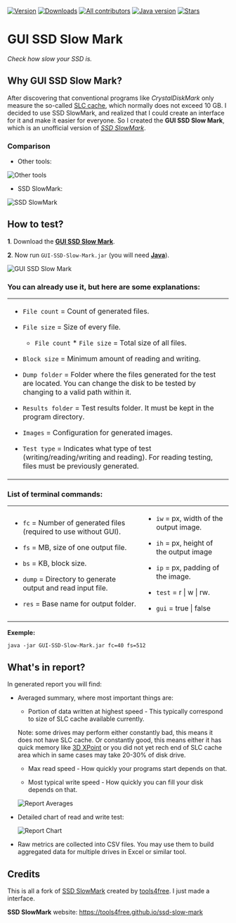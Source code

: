 [![Version](https://img.shields.io/badge/version-1.2.4.2-green)](https://github.com/KaioHSG/gui-ssd-slow-mark/releases/latest)
[![Downloads](https://img.shields.io/github/downloads/KaioHSG/gui-ssd-slow-mark/total)](https://github.com/KaioHSG/gui-ssd-slow-mark/releases)
[![All contributors](https://img.shields.io/github/contributors-anon/KaioHSG/gui-ssd-slow-mark)](https://github.com/KaioHSG/gui-ssd-slow-mark/contributors)
[![Java version](https://img.shields.io/badge/java_8-392-red)](https://wiki.openjdk.org/display/jdk8u)
[![Stars](https://img.shields.io/github/stars/KaioHSG/gui-ssd-slow-mark)](https://github.com/KaioHSG/gui-ssd-slow-mark/stargazers)

# GUI SSD Slow Mark

*Check how slow your SSD is.*

## Why GUI SSD Slow Mark?

After discovering that conventional programs like *CrystalDiskMark* only measure the so-called [SLC cache](https://www.technipages.com/what-is-slc-caching), which normally does not exceed 10 GB. I decided to use SSD SlowMark, and realized that I could create an interface for it and make it easier for everyone. So I created the **GUI SSD Slow Mark**, which is an unofficial version of [*SSD SlowMark*](https://github.com/tools4free/SsdSlowMark).

### Comparison

* Other tools:

![Other tools](https://github.com/KaioHSG/gui-ssd-slow-mark/assets/96930584/d744945f-465f-4bb0-94cd-0ac8e3d2ec58)

* SSD SlowMark:

![SSD SlowMark](https://github.com/KaioHSG/gui-ssd-slow-mark/assets/96930584/fb5e4369-8b2a-44bf-8e86-9c3b32cf595a)

## How to test?

**1**. Download the [**GUI SSD Slow Mark**](https://github.com/KaioHSG/gui-ssd-slow-mark/releases/latest).

**2**. Now run `GUI-SSD-Slow-Mark.jar` (you will need [**Java**](https://www.java.com/download)).

![GUI SSD Slow Mark](https://github.com/KaioHSG/gui-ssd-slow-mark/assets/96930584/fd3c046b-8d4a-4750-bf88-b13bb804a85c)

### You can already use it, but here are some explanations:

<table>
<td>

* `File count` = Count of generated files.
* `File size` = Size of every file.
  * `File count` * `File size` = Total size of all files.
* `Block size` = Minimum amount of reading and writing.

* `Dump folder` = Folder where the files generated for the test are located. You can change the disk to be tested by changing to a valid path within it.
* `Results folder` = Test results folder. It must be kept in the program directory.

* `Images` = Configuration for generated images.

* `Test type` = Indicates what type of test (writing/reading/writing and reading). For reading testing, files must be previously generated.

</td>
</table>

### List of terminal commands:

<table>
<td>

* `fc` = Number of generated files (required to use without GUI).
* `fs` = MB, size of one output file.
* `bs` = KB, block size.

* `dump` = Directory to generate output and read input file.
* `res` = Base name for output folder.

</td>
<td>

* `iw` = px, width of the output image.
* `ih` = px, height of the output image
* `ip` = px, padding of the image.

* `test` = r | w | rw.

* `gui` = true | false

</td>
</table>

**Exemple:**

``` console
java -jar GUI-SSD-Slow-Mark.jar fc=40 fs=512
```

## What's in report?

In generated report you will find:

* Averaged summary, where most important things are:

  * Portion of data written at highest speed - This typically correspond to size of SLC cache available currently.

  Note: some drives may perform either constantly bad, this means it does not have SLC cache. Or constantly good, this means either it has quick memory like [3D XPoint](https://en.wikipedia.org/wiki/3D_XPoint) or you did not yet rech end of SLC cache area which in same cases may take 20-30% of disk drive.

  * Max read speed - How quickly your programs start depends on that.

  * Most typical write speed - How quickly you can fill your disk depends on that.

  ![Report Averages](https://github.com/KaioHSG/gui-ssd-slow-mark/assets/96930584/cde456f2-c7bf-4e09-90cd-bf919c3eee66)

* Detailed chart of read and write test:

  ![Report Chart](https://github.com/KaioHSG/gui-ssd-slow-mark/assets/96930584/eb944387-3238-46ed-ada2-d799fbda70d4)

* Raw metrics are collected into CSV files. You may use them to build aggregated data for multiple drives in Excel or similar tool.

## Credits

This is all a fork of [SSD SlowMark](https://github.com/tools4free/SsdSlowMark) created by [tools4free](https://github.com/tools4free). I just made a interface.

**SSD SlowMark** website: https://tools4free.github.io/ssd-slow-mark
